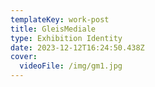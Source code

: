 ```yaml
---
templateKey: work-post
title: GleisMediale
type: Exhibition Identity
date: 2023-12-12T16:24:50.438Z
cover:
  videoFile: /img/gm1.jpg
---
```

